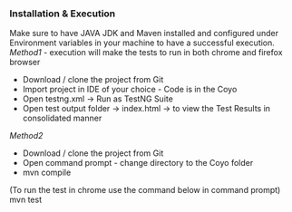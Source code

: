 ### Installation & Execution 
Make sure to have JAVA JDK and Maven installed and configured under Environment variables in your machine to have a successful execution.
*Method1* - execution will make the tests to run in both chrome and firefox browser
- Download / clone the project from Git 
- Import project in IDE of your choice - Code is in the Coyo
- Open testng.xml -> Run as TestNG Suite 
- Open test output folder -> index.html -> to view the Test Results in consolidated manner

*Method2* 
- Download / clone the project from Git 
- Open command prompt - change directory to the Coyo folder
- mvn compile 

(To run the test in chrome use the command below in command prompt)
mvn test
